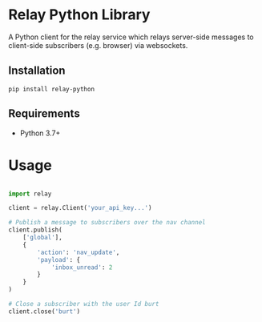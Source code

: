 # Relay Python Library

A Python client for the relay service which relays server-side messages to client-side subscribers (e.g. browser) via websockets.


## Installation

```
pip install relay-python
```

## Requirements

- Python 3.7+


# Usage

```Python

import relay

client = relay.Client('your_api_key...')

# Publish a message to subscribers over the nav channel
client.publish(
    ['global'],
    {
        'action': 'nav_update',
        'payload': {
            'inbox_unread': 2
        }
    }
)

# Close a subscriber with the user Id burt
client.close('burt')

```
